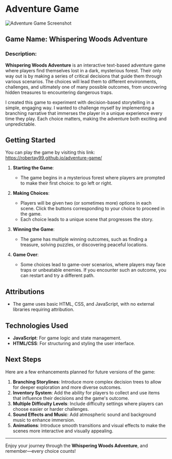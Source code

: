 # Adventure Game

![Adventure Game Screenshot](./adventure_screenshot.jpg)

## Game Name: **Whispering Woods Adventure**

### Description:
**Whispering Woods Adventure** is an interactive text-based adventure game where players find themselves lost in a dark, mysterious forest. Their only way out is by making a series of critical decisions that guide them through various scenarios. The choices will lead them to different environments, challenges, and ultimately one of many possible outcomes, from uncovering hidden treasures to encountering dangerous traps.

I created this game to experiment with decision-based storytelling in a simple, engaging way. I wanted to challenge myself by implementing a branching narrative that immerses the player in a unique experience every time they play. Each choice matters, making the adventure both exciting and unpredictable.

## Getting Started

You can play the game by visiting this link:  
https://robertay99.github.io/adventure-game/

1. **Starting the Game**: 
   - The game begins in a mysterious forest where players are prompted to make their first choice: to go left or right.
   
2. **Making Choices**: 
   - Players will be given two (or sometimes more) options in each scene. Click the buttons corresponding to your choice to proceed in the game.
   - Each choice leads to a unique scene that progresses the story.

3. **Winning the Game**: 
   - The game has multiple winning outcomes, such as finding a treasure, solving puzzles, or discovering peaceful locations.

4. **Game Over**: 
   - Some choices lead to game-over scenarios, where players may face traps or unbeatable enemies. If you encounter such an outcome, you can restart and try a different path.


## Attributions

- The game uses basic HTML, CSS, and JavaScript, with no external libraries requiring attribution.

## Technologies Used
- **JavaScript**: For game logic and state management.
- **HTML/CSS**: For structuring and styling the user interface.
  
## Next Steps

Here are a few enhancements planned for future versions of the game:

1. **Branching Storylines**: Introduce more complex decision trees to allow for deeper exploration and more diverse outcomes.
2. **Inventory System**: Add the ability for players to collect and use items that influence their decisions and the game's outcome.
3. **Multiple Difficulty Levels**: Include difficulty settings where players can choose easier or harder challenges.
4. **Sound Effects and Music**: Add atmospheric sound and background music to enhance immersion.
5. **Animations**: Introduce smooth transitions and visual effects to make the scenes more interactive and visually appealing.

---

Enjoy your journey through the **Whispering Woods Adventure**, and remember—every choice counts!

